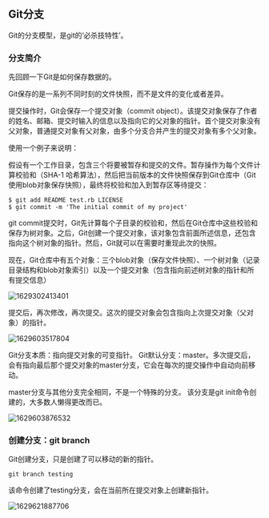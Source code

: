 ## Git分支

Git的分支模型，是git的‘必杀技特性’。

### 分支简介

先回顾一下Git是如何保存数据的。

Git保存的是一系列不同时刻的文件快照，而不是文件的变化或者差异。

提交操作时，Git会保存一个提交对象（commit object）。该提交对象保存了作者的姓名、邮箱、提交时输入的信息以及指向它的父对象的指针。首个提交对象没有父对象，普通提交对象有父对象，由多个分支合并产生的提交对象有多个父对象。

使用一个例子来说明：

假设有一个工作目录，包含三个将要被暂存和提交的文件。暂存操作为每个文件计算校验和（SHA-1 哈希算法），然后把当前版本的文件快照保存到Git仓库中（Git使用blob对象保存快照），最终将校验和加入到暂存区等待提交：

```
$ git add README test.rb LICENSE
$ git commit -m 'The initial commit of my project'
```

git commit提交时，Git先计算每个子目录的校验和，然后在Git仓库中这些校验和保存为树对象。之后，Git创建一个提交对象，该对象包含前面所述信息，还包含指向这个树对象的指针。然后，Git就可以在需要时重现此次的快照。

现在，Git仓库中有五个对象：三个blob对象（保存文件快照）、一个树对象（记录目录结构和blob对象索引）以及一个提交对象（包含指向前述树对象的指针和所有提交信息）

![1629302413401](E:\前端\GitNote\Gitnote\git\图片笔记\1629302413401.png)

提交后，再次修改，再次提交。这次的提交对象会包含指向上次提交对象（父对象）的指针。

![1629603517804](E:\前端\GitNote\Gitnote\git\图片笔记\1629603517804.png)

Git分支本质：指向提交对象的可变指针。 Git默认分支：master。多次提交后，会有指向最后那个提交对象的master分支，它会在每次的提交操作中自动向前移动。

master分支与其他分支完全相同，不是一个特殊的分支。 该分支是git init命令创建的，大多数人懒得更改而已。

![1629603876532](E:\前端\GitNote\Gitnote\git\图片笔记\1629603876532.png)

### 创建分支：git branch 

Git创建分支，只是创建了可以移动的新的指针。

```
git branch testing
```

该命令创建了testing分支，会在当前所在提交对象上创建新指针。

![1629621887706](E:\前端\GitNote\Gitnote\git\图片笔记\1629621887706.png)